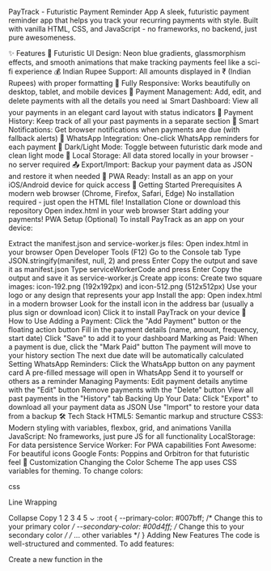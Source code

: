 PayTrack - Futuristic Payment Reminder App
A sleek, futuristic payment reminder app that helps you track your recurring payments with style. Built with vanilla HTML, CSS, and JavaScript - no frameworks, no backend, just pure awesomeness.

✨ Features
🎨 Futuristic UI Design: Neon blue gradients, glassmorphism effects, and smooth animations that make tracking payments feel like a sci-fi experience
💰 Indian Rupee Support: All amounts displayed in ₹ (Indian Rupees) with proper formatting
📱 Fully Responsive: Works beautifully on desktop, tablet, and mobile devices
🔄 Payment Management: Add, edit, and delete payments with all the details you need
📊 Smart Dashboard: View all your payments in an elegant card layout with status indicators
📜 Payment History: Keep track of all your past payments in a separate section
🔔 Smart Notifications: Get browser notifications when payments are due (with fallback alerts)
📱 WhatsApp Integration: One-click WhatsApp reminders for each payment
🌙 Dark/Light Mode: Toggle between futuristic dark mode and clean light mode
💾 Local Storage: All data stored locally in your browser - no server required
📤 Export/Import: Backup your payment data as JSON and restore it when needed
📲 PWA Ready: Install as an app on your iOS/Android device for quick access
🚀 Getting Started
Prerequisites
A modern web browser (Chrome, Firefox, Safari, Edge)
No installation required - just open the HTML file!
Installation
Clone or download this repository
Open index.html in your web browser
Start adding your payments!
PWA Setup (Optional)
To install PayTrack as an app on your device:

Extract the manifest.json and service-worker.js files:
Open index.html in your browser
Open Developer Tools (F12)
Go to the Console tab
Type JSON.stringify(manifest, null, 2) and press Enter
Copy the output and save it as manifest.json
Type serviceWorkerCode and press Enter
Copy the output and save it as service-worker.js
Create app icons:
Create two square images: icon-192.png (192x192px) and icon-512.png (512x512px)
Use your logo or any design that represents your app
Install the app:
Open index.html in a modern browser
Look for the install icon in the address bar (usually a plus sign or download icon)
Click it to install PayTrack on your device
📝 How to Use
Adding a Payment:
Click the "Add Payment" button or the floating action button
Fill in the payment details (name, amount, frequency, start date)
Click "Save" to add it to your dashboard
Marking as Paid:
When a payment is due, click the "Mark Paid" button
The payment will move to your history section
The next due date will be automatically calculated
Setting WhatsApp Reminders:
Click the WhatsApp button on any payment card
A pre-filled message will open in WhatsApp
Send it to yourself or others as a reminder
Managing Payments:
Edit payment details anytime with the "Edit" button
Remove payments with the "Delete" button
View all past payments in the "History" tab
Backing Up Your Data:
Click "Export" to download all your payment data as JSON
Use "Import" to restore your data from a backup
🛠️ Tech Stack
HTML5: Semantic markup and structure
CSS3: Modern styling with variables, flexbox, grid, and animations
Vanilla JavaScript: No frameworks, just pure JS for all functionality
LocalStorage: For data persistence
Service Worker: For PWA capabilities
Font Awesome: For beautiful icons
Google Fonts: Poppins and Orbitron for that futuristic feel
🎨 Customization
Changing the Color Scheme
The app uses CSS variables for theming. To change colors:

css

Line Wrapping

Collapse
Copy
1
2
3
4
5
⌄
:root {
    --primary-color: #007bff;    /* Change this to your primary color */
    --secondary-color: #00d4ff;  /* Change this to your secondary color */
    /* ... other variables */
}
Adding New Features
The code is well-structured and commented. To add features:

Create a new function in the <script> section
Add event listeners in setupEventListeners()
Update the UI as needed
🤝 Contributing
Contributions are welcome! If you have a suggestion or want to improve the app:

Fork the repository
Create your feature branch (git checkout -b feature/amazing-feature)
Commit your changes (git commit -m 'Add amazing feature')
Push to the branch (git push origin feature/amazing-feature)
Open a Pull Request
📄 License
This project is licensed under the MIT License - see the LICENSE file for details.

🙏 Acknowledgments
Font Awesome for the awesome icons
Google Fonts for the beautiful typography
The PWA community for inspiration
Made with ❤️ for anyone who wants to track their payments in style!
